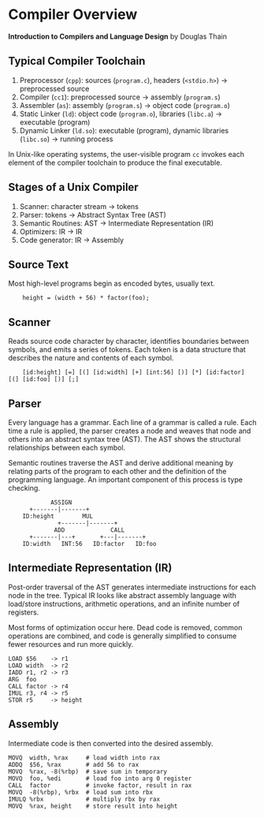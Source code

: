 # Compiler Overview

**Introduction to Compilers and Language Design** by Douglas Thain

## Typical Compiler Toolchain

1.  Preprocessor (`cpp`): sources (`program.c`), headers (`<stdio.h>`) -> preprocessed source
2.  Compiler (`cc1`): preprocessed source -> assembly (`program.s`)
3.  Assembler (`as`): assembly (`program.s`) -> object code (`program.o`)
4.  Static Linker (`ld`): object code (`program.o`), libraries (`libc.a`) -> executable (program)
5.  Dynamic Linker (`ld.so`): executable (program), dynamic libraries (`libc.so`) ->
    running process

In Unix-like operating systems, the user-visible program `cc` invokes each element
of the compiler toolchain to produce the final executable.

## Stages of a Unix Compiler

1.  Scanner: character stream -> tokens
2.  Parser: tokens -> Abstract Syntax Tree (AST)
3.  Semantic Routines: AST -> Intermediate Representation (IR)
4.  Optimizers: IR -> IR
5.  Code generator: IR -> Assembly

## Source Text

Most high-level programs begin as encoded bytes, usually text.

```
    height = (width + 56) * factor(foo);
```

## Scanner

Reads source code character by character, identifies boundaries between
symbols, and emits a series of tokens. Each token is a data structure
that describes the nature and contents of each symbol.

```
    [id:height] [=] [(] [id:width] [+] [int:56] [)] [*] [id:factor] [(] [id:foo] [)] [;]
```

## Parser

Every language has a grammar. Each line of a grammar is called a rule.
Each time a rule is applied, the parser creates a node and weaves that
node and others into an abstract syntax tree (AST). The AST shows the
structural relationships between each symbol.

Semantic routines traverse the AST and derive additional meaning by
relating parts of the program to each other and the definition of
the programming language. An important component of this process
is type checking.

```
            ASSIGN
      +-------|-------+
    ID:height        MUL
              +-------|-------+
             ADD             CALL
      +-------|---+       +---|-------+
    ID:width   INT:56   ID:factor   ID:foo
```

## Intermediate Representation (IR)

Post-order traversal of the AST generates intermediate instructions
for each node in the tree. Typical IR looks like abstract assembly language
with load/store instructions, arithmetic operations, and an infinite number
of registers.

Most forms of optimization occur here. Dead code is removed, common operations
are combined, and code is generally simplified to consume fewer resources and
run more quickly.

```
LOAD $56    -> r1
LOAD width  -> r2
IADD r1, r2 -> r3
ARG  foo
CALL factor -> r4
IMUL r3, r4 -> r5
STOR r5     -> height
```

## Assembly

Intermediate code is then converted into the desired assembly.

```
MOVQ  width, %rax     # load width into rax
ADDQ  $56, %rax       # add 56 to rax
MOVQ  %rax, -8(%rbp)  # save sum in temporary
MOVQ  foo, %edi       # load foo into arg 0 register
CALL  factor          # invoke factor, result in rax
MOVQ  -8(%rbp), %rbx  # load sum into rbx
IMULQ %rbx            # multiply rbx by rax
MOVQ  %rax, height    # store result into height
```
